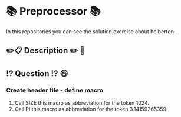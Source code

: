 # :books:  Preprocessor :books:
In this repositories you can see the solution exercise about holberton.
## :pencil2::clipboard: Description :pencil2: :notebook_with_decorative_cover:
## :interrobang: Question :interrobang: :smiley:
### Create header file - define macro
1. Call SIZE this macro as abbreviation for the token 1024.
2. Call PI this macro as abbreviation for the token 3.14159265359.
